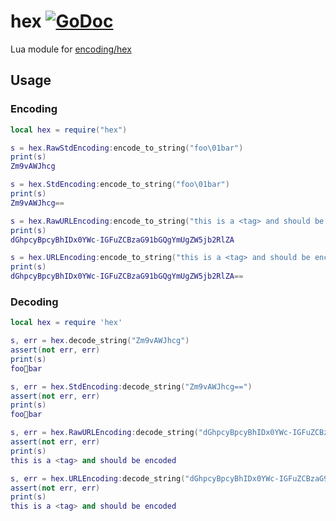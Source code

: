 # hex [![GoDoc](https://godoc.org/github.com/vadv/gopher-lua-libs/hex?status.svg)](https://godoc.org/github.com/vadv/gopher-lua-libs/hex)

Lua module for [encoding/hex](https://pkg.go.dev/encoding/hex)

## Usage

### Encoding

```lua
local hex = require("hex")

s = hex.RawStdEncoding:encode_to_string("foo\01bar")
print(s)
Zm9vAWJhcg

s = hex.StdEncoding:encode_to_string("foo\01bar")
print(s)
Zm9vAWJhcg==

s = hex.RawURLEncoding:encode_to_string("this is a <tag> and should be encoded")
print(s)
dGhpcyBpcyBhIDx0YWc-IGFuZCBzaG91bGQgYmUgZW5jb2RlZA

s = hex.URLEncoding:encode_to_string("this is a <tag> and should be encoded")
print(s)
dGhpcyBpcyBhIDx0YWc-IGFuZCBzaG91bGQgYmUgZW5jb2RlZA==

```

### Decoding

```lua
local hex = require 'hex'

s, err = hex.decode_string("Zm9vAWJhcg")
assert(not err, err)
print(s)
foobar

s, err = hex.StdEncoding:decode_string("Zm9vAWJhcg==")
assert(not err, err)
print(s)
foobar

s, err = hex.RawURLEncoding:decode_string("dGhpcyBpcyBhIDx0YWc-IGFuZCBzaG91bGQgYmUgZW5jb2RlZA")
assert(not err, err)
print(s)
this is a <tag> and should be encoded

s, err = hex.URLEncoding:decode_string("dGhpcyBpcyBhIDx0YWc-IGFuZCBzaG91bGQgYmUgZW5jb2RlZA==")
assert(not err, err)
print(s)
this is a <tag> and should be encoded
```
